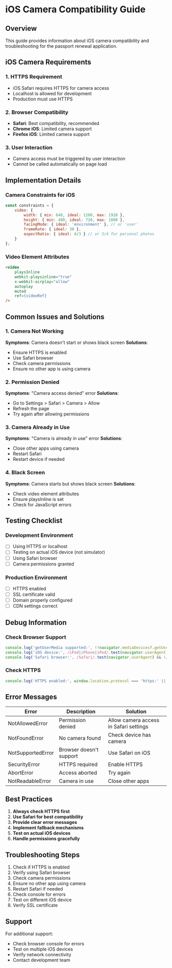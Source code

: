 # iOS Camera Compatibility Guide

## Overview
This guide provides information about iOS camera compatibility and troubleshooting for the passport renewal application.

## iOS Camera Requirements

### 1. HTTPS Requirement
- iOS Safari requires HTTPS for camera access
- Localhost is allowed for development
- Production must use HTTPS

### 2. Browser Compatibility
- **Safari**: Best compatibility, recommended
- **Chrome iOS**: Limited camera support
- **Firefox iOS**: Limited camera support

### 3. User Interaction
- Camera access must be triggered by user interaction
- Cannot be called automatically on page load

## Implementation Details

### Camera Constraints for iOS
```javascript
const constraints = {
    video: {
        width: { min: 640, ideal: 1280, max: 1920 },
        height: { min: 480, ideal: 720, max: 1080 },
        facingMode: { ideal: 'environment' }, // or 'user'
        frameRate: { ideal: 30 },
        aspectRatio: { ideal: 4/3 } // or 3/4 for personal photos
    }
};
```

### Video Element Attributes
```html
<video 
    playsInline
    webkit-playsinline="true"
    x-webkit-airplay="allow"
    autoplay
    muted
    ref={videoRef}
/>
```

## Common Issues and Solutions

### 1. Camera Not Working
**Symptoms**: Camera doesn't start or shows black screen
**Solutions**:
- Ensure HTTPS is enabled
- Use Safari browser
- Check camera permissions
- Ensure no other app is using camera

### 2. Permission Denied
**Symptoms**: "Camera access denied" error
**Solutions**:
- Go to Settings > Safari > Camera > Allow
- Refresh the page
- Try again after allowing permissions

### 3. Camera Already in Use
**Symptoms**: "Camera is already in use" error
**Solutions**:
- Close other apps using camera
- Restart Safari
- Restart device if needed

### 4. Black Screen
**Symptoms**: Camera starts but shows black screen
**Solutions**:
- Check video element attributes
- Ensure playsInline is set
- Check for JavaScript errors

## Testing Checklist

### Development Environment
- [ ] Using HTTPS or localhost
- [ ] Testing on actual iOS device (not simulator)
- [ ] Using Safari browser
- [ ] Camera permissions granted

### Production Environment
- [ ] HTTPS enabled
- [ ] SSL certificate valid
- [ ] Domain properly configured
- [ ] CDN settings correct

## Debug Information

### Check Browser Support
```javascript
console.log('getUserMedia supported:', !!navigator.mediaDevices?.getUserMedia);
console.log('iOS device:', /iPad|iPhone|iPod/.test(navigator.userAgent));
console.log('Safari browser:', /Safari/.test(navigator.userAgent) && !/Chrome/.test(navigator.userAgent));
```

### Check HTTPS
```javascript
console.log('HTTPS enabled:', window.location.protocol === 'https:' || window.location.hostname === 'localhost');
```

## Error Messages

| Error | Description | Solution |
|-------|-------------|----------|
| NotAllowedError | Permission denied | Allow camera access in Safari settings |
| NotFoundError | No camera found | Check device has camera |
| NotSupportedError | Browser doesn't support | Use Safari on iOS |
| SecurityError | HTTPS required | Enable HTTPS |
| AbortError | Access aborted | Try again |
| NotReadableError | Camera in use | Close other apps |

## Best Practices

1. **Always check HTTPS first**
2. **Use Safari for best compatibility**
3. **Provide clear error messages**
4. **Implement fallback mechanisms**
5. **Test on actual iOS devices**
6. **Handle permissions gracefully**

## Troubleshooting Steps

1. Check if HTTPS is enabled
2. Verify using Safari browser
3. Check camera permissions
4. Ensure no other app using camera
5. Restart Safari if needed
6. Check console for errors
7. Test on different iOS device
8. Verify SSL certificate

## Support

For additional support:
- Check browser console for errors
- Test on multiple iOS devices
- Verify network connectivity
- Contact development team 